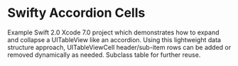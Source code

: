 # Swifty Accordion Cells

Example Swift 2.0 Xcode 7.0 project which demonstrates how to expand and collapse a UITableView like an accordion. Using this lightweight data structure approach, UITableViewCell header/sub-item rows can be added or removed dynamically as needed. Subclass table for further reuse.
